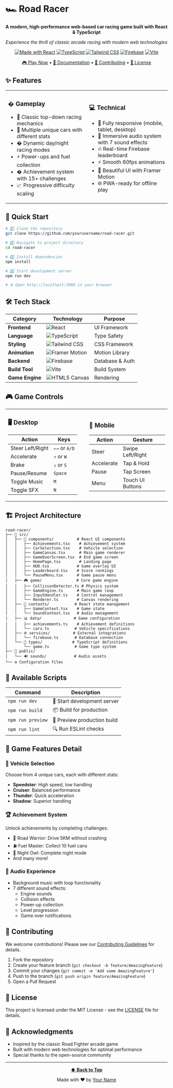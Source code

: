 # 🏎️ Road Racer

<div align="center">

**A modern, high-performance web-based car racing game built with React & TypeScript**

_Experience the thrill of classic arcade racing with modern web technologies_

[![Made with React](https://img.shields.io/badge/Made%20with-React-61DAFB.svg)](https://reactjs.org/)
[![TypeScript](https://img.shields.io/badge/TypeScript-007ACC.svg)](https://www.typescriptlang.org/)
[![Tailwind CSS](https://img.shields.io/badge/Tailwind%20CSS-38B2AC.svg)](https://tailwindcss.com/)
[![Firebase](https://img.shields.io/badge/Firebase-FFCA28.svg)](https://firebase.google.com/)
[![Vite](https://img.shields.io/badge/Vite-646CFF.svg)](https://vitejs.dev/)

[🎮 Play Now](#installation) • [📖 Documentation](#features) • [🤝 Contributing](#contributing) • [📄 License](#license)

</div>

## ✨ Features

<table>
<tr>
<td width="50%">

### � **Gameplay**

- 🏁 Classic top-down racing mechanics
- 🚗 Multiple unique cars with different stats
- � Dynamic day/night racing modes
- ⚡ Power-ups and fuel collection
- � Achievement system with 15+ challenges
- 📈 Progressive difficulty scaling

</td>
<td width="50%">

### 💻 **Technical**

- 📱 Fully responsive (mobile, tablet, desktop)
- 🎵 Immersive audio system with 7 sound effects
- 🔥 Real-time Firebase leaderboard
- ⚡ Smooth 60fps animations
- 🎨 Beautiful UI with Framer Motion
- 🌐 PWA-ready for offline play

</td>
</tr>
</table>

## 🚀 Quick Start

```bash
# 1️⃣ Clone the repository
git clone https://github.com/yourusername/road-racer.git

# 2️⃣ Navigate to project directory
cd road-racer

# 3️⃣ Install dependencies
npm install

# 4️⃣ Start development server
npm run dev

# 🌐 Open http://localhost:3000 in your browser
```

## 🛠️ Tech Stack

<div align="center">

| Category        | Technology                                                                                                     | Purpose         |
| --------------- | -------------------------------------------------------------------------------------------------------------- | --------------- |
| **Frontend**    | ![React](https://img.shields.io/badge/React-20232A?style=flat&logo=react&logoColor=61DAFB)                     | UI Framework    |
| **Language**    | ![TypeScript](https://img.shields.io/badge/TypeScript-007ACC?style=flat&logo=typescript&logoColor=white)       | Type Safety     |
| **Styling**     | ![Tailwind CSS](https://img.shields.io/badge/Tailwind_CSS-38B2AC?style=flat&logo=tailwind-css&logoColor=white) | CSS Framework   |
| **Animation**   | ![Framer Motion](https://img.shields.io/badge/Framer_Motion-0055FF?style=flat&logo=framer&logoColor=white)     | Motion Library  |
| **Backend**     | ![Firebase](https://img.shields.io/badge/Firebase-039BE5?style=flat&logo=firebase&logoColor=white)             | Database & Auth |
| **Build Tool**  | ![Vite](https://img.shields.io/badge/Vite-646CFF?style=flat&logo=vite&logoColor=white)                         | Build System    |
| **Game Engine** | ![HTML5 Canvas](https://img.shields.io/badge/HTML5_Canvas-E34F26?style=flat&logo=html5&logoColor=white)        | Rendering       |

</div>

## 🎮 Game Controls

<table>
<tr>
<td width="50%">

### 🖥️ **Desktop**

| Action           | Keys          |
| ---------------- | ------------- |
| Steer Left/Right | `←→` or `A/D` |
| Accelerate       | `↑` or `W`    |
| Brake            | `↓` or `S`    |
| Pause/Resume     | `Space`       |
| Toggle Music     | `M`           |
| Toggle SFX       | `N`           |

</td>
<td width="50%">

### 📱 **Mobile**

| Action     | Gesture          |
| ---------- | ---------------- |
| Steer      | Swipe Left/Right |
| Accelerate | Tap & Hold       |
| Pause      | Tap Screen       |
| Menu       | Touch UI Buttons |

</td>
</tr>
</table>

## 🏗️ Project Architecture

```
road-racer/
├── 📁 src/
│   ├── 🎯 components/          # React UI components
│   │   ├── Achievements.tsx    # Achievement system
│   │   ├── CarSelection.tsx    # Vehicle selection
│   │   ├── GameCanvas.tsx      # Main game renderer
│   │   ├── GameOverScreen.tsx  # End game screen
│   │   ├── HomePage.tsx        # Landing page
│   │   ├── HUD.tsx            # Game overlay UI
│   │   ├── Leaderboard.tsx    # Score rankings
│   │   └── PauseMenu.tsx      # Game pause menu
│   ├── 🎮 game/               # Core game engine
│   │   ├── CollisionDetector.ts # Physics system
│   │   ├── GameEngine.ts      # Main game loop
│   │   ├── InputHandler.ts    # Control management
│   │   └── Renderer.ts        # Canvas rendering
│   ├── 🔄 contexts/           # React state management
│   │   ├── GameContext.tsx    # Game state
│   │   └── SoundContext.tsx   # Audio management
│   ├── 📊 data/              # Game configuration
│   │   ├── achievements.ts    # Achievement definitions
│   │   └── cars.ts           # Vehicle specifications
│   ├── 🌐 services/          # External integrations
│   │   └── firebase.ts       # Database connection
│   └── 📝 types/             # TypeScript definitions
│       └── game.ts           # Game type system
├── 📁 public/
│   └── 🔊 sounds/            # Audio assets
└── ⚙️ Configuration files
```

## 🎯 Available Scripts

| Command           | Description                 |
| ----------------- | --------------------------- |
| `npm run dev`     | 🚀 Start development server |
| `npm run build`   | 📦 Build for production     |
| `npm run preview` | 👀 Preview production build |
| `npm run lint`    | 🔍 Run ESLint checks        |

## 🎨 Game Features Detail

### 🚗 **Vehicle Selection**

Choose from 4 unique cars, each with different stats:

- **Speedster**: High speed, low handling
- **Cruiser**: Balanced performance
- **Thunder**: Quick acceleration
- **Shadow**: Superior handling

### 🏆 **Achievement System**

Unlock achievements by completing challenges:

- 🏁 Road Warrior: Drive 5KM without crashing
- ⛽ Fuel Master: Collect 10 fuel cans
- 🌙 Night Owl: Complete night mode
- And many more!

### 🎵 **Audio Experience**

- Background music with loop functionality
- 7 different sound effects:
  - Engine sounds
  - Collision effects
  - Power-up collection
  - Level progression
  - Game over notifications

## 🤝 Contributing

We welcome contributions! Please see our [Contributing Guidelines](CONTRIBUTING.md) for details.

1. Fork the repository
2. Create your feature branch (`git checkout -b feature/AmazingFeature`)
3. Commit your changes (`git commit -m 'Add some AmazingFeature'`)
4. Push to the branch (`git push origin feature/AmazingFeature`)
5. Open a Pull Request

## 📄 License

This project is licensed under the MIT License - see the [LICENSE](LICENSE) file for details.

## 🙏 Acknowledgments

- Inspired by the classic Road Fighter arcade game
- Built with modern web technologies for optimal performance
- Special thanks to the open-source community

---

<div align="center">

**[⬆ Back to Top](#-road-racer)**

Made with ❤️ by [Your Name](https://github.com/yourusername)

</div>
